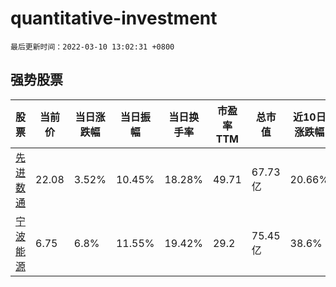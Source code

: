 # quantitative-investment

`最后更新时间：2022-03-10 13:02:31 +0800`

## 强势股票

|股票|当前价|当日涨跌幅|当日振幅|当日换手率|市盈率TTM|总市值|近10日涨跌幅|
|----|----|----|----|----|----|----|----|
|[先进数通](https://xueqiu.com/S/SZ300541)|22.08|3.52%|10.45%|18.28%|49.71|67.73亿|20.66%|
|[宁波能源](https://xueqiu.com/S/SH600982)|6.75|6.8%|11.55%|19.42%|29.2|75.45亿|38.6%|

